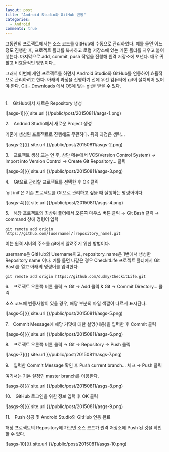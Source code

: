 ```yaml
---
layout: post
title: "Android Studio와 GitHub 연동"
categories:
  - Android
comments: true
---
```


그동안의 프로젝트에서는 소스 코드를 GitHub에 수동으로 관리하였다. 예를 들면 어느 정도 진행한 후, 프로젝트 폴더를 복사하고 로컬 저장소에 있는 기존 폴더를 지우고 붙여넣는다. 마지막으로 add, commit, push 작업을 진행해 원격 저장소에 보낸다. 매우 귀찮고 비효율적인 방법이다...

그래서 이번에 개인 프로젝트를 하면서 Android Studio와 GitHub를 연동하여 효율적으로 관리하려고 한다. 아래의 과정을 진행하기 전에 우선 컴퓨터에 git이 설치되어 있어야 한다. [Git - Downloads](https://git-scm.com/downloads) 에서 OS에 맞는 git을 받을 수 있다.  
　

1.　GitHub에서 새로운 Repository 생성

![asgs-1]({{ site.url }}/public/post/20150811/asgs-1.png)

2.　Android Studio에서 새로운 Project 생성

기존에 생성된 프로젝트로 진행해도 무관하다. 뒤의 과정은 생략...

![asgs-2]({{ site.url }}/public/post/20150811/asgs-2.png)

3.　프로젝트 생성 또는 연 후, 상단 메뉴에서 VCS(Version Control System) → Import into Version Control → Create Git Repository... 클릭

![asgs-3]({{ site.url }}/public/post/20150811/asgs-3.png)

4.　Git으로 관리할 프로젝트를 선택한 후 OK 클릭

'git init'은 기존 프로젝트를 Git으로 관리하고 싶을 때 실행하는 명령어이다.

![asgs-4]({{ site.url }}/public/post/20150811/asgs-4.png)

5.　해당 프로젝트의 최상위 폴더에서 오른쪽 마우스 버튼 클릭 → Git Bash 클릭 → command 창에 명령어 입력

```
git remote add origin https://github.com/[username]/[repository_name].git
```

이는 원격 서버의 주소를 git에게 알려주기 위한 방법이다.  

username은 GitHub의 Username이고, repository_name은 1번에서 생성한 Repository name 이다. 예를 들면 나같은 경우 CheckitLife 프로젝트 폴더에서 Git Bash를 열고 아래의 명령어를 입력한다.

```
git remote add origin https://github.com/dudmy/CheckitLife.git
```

6.　프로젝트 오른쪽 버튼 클릭 → Git → Add 클릭 &  Git → Commit Directory... 클릭

소스 코드에 변동사항이 있을 경우, 해당 부분의 파일 색깔이 다르게 표시된다.

![asgs-5]({{ site.url }}/public/post/20150811/asgs-5.png)

7.　Commit Message에 해당 커밋에 대한 설명(내용)을 입력한 후 Commit 클릭

![asgs-6]({{ site.url }}/public/post/20150811/asgs-6.png)

8.　프로젝트 오른쪽 버튼 클릭 → Git → Repository → Push 클릭

![asgs-7]({{ site.url }}/public/post/20150811/asgs-7.png)

9.　입력한 Commit Message 확인 후 Push current branch... 체크 → Push 클릭

여기서는 기본 설정인 master branch를 이용한다.

![asgs-8]({{ site.url }}/public/post/20150811/asgs-8.png)

10.　GitHub 로그인을 위한 정보 입력 후 OK 클릭

![asgs-9]({{ site.url }}/public/post/20150811/asgs-9.png)

11.　Push 성공 및 Android Studio와 GitHub 연동 완료

해당 프로젝트의 Repository에 가보면 소스 코드가 원격 저장소에 Push 된 것을 확인할 수 있다.

![asgs-10]({{ site.url }}/public/post/20150811/asgs-10.png)

